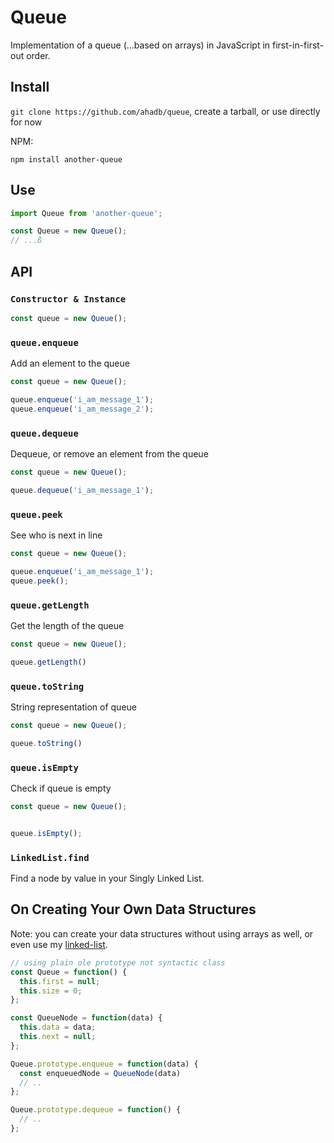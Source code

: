 # Queue

Implementation of a queue (...based on arrays) in JavaScript in first-in-first-out order.

## Install

`git clone https://github.com/ahadb/queue`, create a tarball, or use directly for now

NPM:

`npm install another-queue`

## Use

```javascript
import Queue from 'another-queue';

const Queue = new Queue();
// ...ß
```


## API

### `Constructor & Instance`

```javascript
const queue = new Queue();
```

### `queue.enqueue`

Add an element to the queue

```javascript
const queue = new Queue();

queue.enqueue('i_am_message_1');
queue.enqueue('i_am_message_2');
```

### `queue.dequeue`

Dequeue, or remove an element from the queue

```javascript
const queue = new Queue();

queue.dequeue('i_am_message_1');
```

### `queue.peek`

See who is next in line

```javascript
const queue = new Queue();

queue.enqueue('i_am_message_1');
queue.peek(); 
```

### `queue.getLength`

Get the length of the queue

```javascript
const queue = new Queue();

queue.getLength()
```

### `queue.toString`

String representation of queue

```javascript
const queue = new Queue();

queue.toString()
```

### `queue.isEmpty`

Check if queue is empty

```javascript
const queue = new Queue();


queue.isEmpty();
```

### `LinkedList.find`

Find a node by value in your Singly Linked List.

## On Creating Your Own Data Structures

Note: you can create your data structures without using arrays as well, or even use my [linked-list](https://github.com/ahadb/linked-list).

```javascript
// using plain ole prototype not syntactic class
const Queue = function() {
  this.first = null;
  this.size = 0;
};

const QueueNode = function(data) {
  this.data = data;
  this.next = null;
};

Queue.prototype.enqueue = function(data) {
  const enqueuedNode = QueueNode(data)
  // ..
};

Queue.prototype.dequeue = function() {
  // ..
};
```


